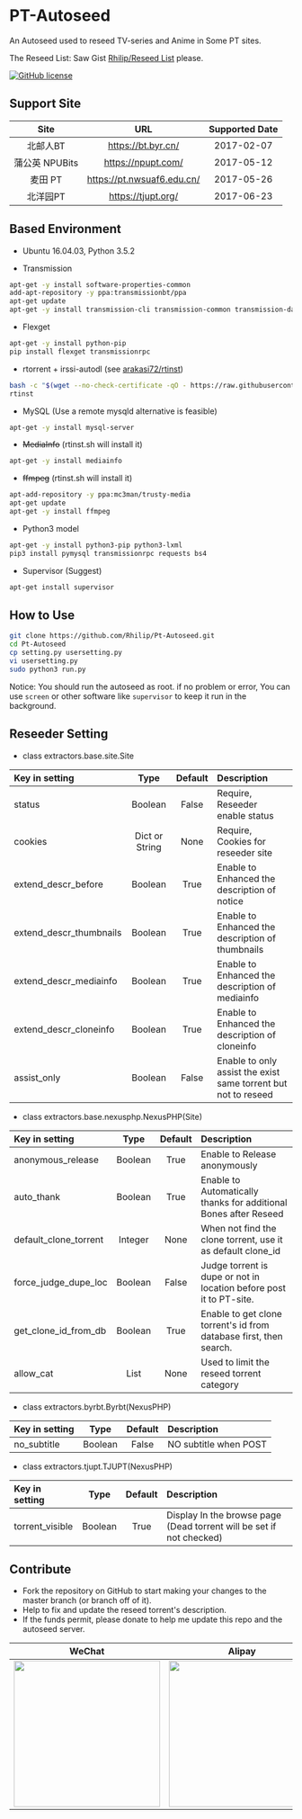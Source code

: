 # PT-Autoseed

An Autoseed used to reseed TV-series and Anime in Some PT sites. 

The Reseed List: Saw Gist [Rhilip/Reseed List](https://gist.github.com/Rhilip/34ad82070d71bb3fa75f293d24101588) please.

[![GitHub license](https://img.shields.io/badge/license-AGPL-blue.svg)](https://raw.githubusercontent.com/Rhilip/Pt-Autoseed/master/LICENSE)

## Support Site

| Site | URL | Supported Date |
|:------------------:|:---:|:---:|
| 北邮人BT | <https://bt.byr.cn/> | 2017-02-07 |
| 蒲公英 NPUBits | <https://npupt.com/> | 2017-05-12 |
| 麦田 PT | <https://pt.nwsuaf6.edu.cn/> | 2017-05-26 |
| 北洋园PT | <https://tjupt.org/> | 2017-06-23 |

## Based Environment

- Ubuntu 16.04.03, Python 3.5.2

* Transmission

```sh
apt-get -y install software-properties-common
add-apt-repository -y ppa:transmissionbt/ppa
apt-get update
apt-get -y install transmission-cli transmission-common transmission-daemon
```

* Flexget

```sh
apt-get -y install python-pip
pip install flexget transmissionrpc
```

* rtorrent + irssi-autodl (see [arakasi72/rtinst](https://github.com/arakasi72/rtinst))

```sh
bash -c "$(wget --no-check-certificate -qO - https://raw.githubusercontent.com/arakasi72/rtinst/master/rtsetup)"
rtinst
```

* MySQL (Use a remote mysqld alternative is feasible)

```sh
apt-get -y install mysql-server
```

* ~~MediaInfo~~ (rtinst.sh will install it)

```sh
apt-get -y install mediainfo
```

* ~~ffmpeg~~ (rtinst.sh will install it)

```sh
apt-add-repository -y ppa:mc3man/trusty-media
apt-get update
apt-get -y install ffmpeg
```

* Python3 model

```sh
apt-get -y install python3-pip python3-lxml
pip3 install pymysql transmissionrpc requests bs4
```

* Supervisor (Suggest)

```sh
apt-get install supervisor
```

## How to Use

```sh
git clone https://github.com/Rhilip/Pt-Autoseed.git
cd Pt-Autoseed
cp setting.py usersetting.py
vi usersetting.py
sudo python3 run.py

```
Notice: You should run the autoseed as root.
if no problem or error, You can use `screen` or other software like `supervisor` to keep it run in the background.

## Reseeder Setting

 - class extractors.base.site.Site

| Key in setting | Type | Default | Description |
|:---|:---:|:---:|:---|
| status | Boolean | False | Require, Reseeder enable status |
| cookies | Dict or String | None | Require, Cookies for reseeder site |
| extend_descr_before | Boolean | True | Enable to Enhanced the description of notice |
| extend_descr_thumbnails | Boolean | True | Enable to Enhanced the description of thumbnails |
| extend_descr_mediainfo | Boolean | True | Enable to Enhanced the description of mediainfo |
| extend_descr_cloneinfo | Boolean | True | Enable to Enhanced the description of cloneinfo |
| assist_only | Boolean | False | Enable to only assist the exist same torrent but not to reseed |

- class extractors.base.nexusphp.NexusPHP(Site)

| Key in setting | Type | Default | Description |
|:---|:---:|:---:|:---|
| anonymous_release | Boolean | True | Enable to Release anonymously |
| auto_thank | Boolean | True | Enable to Automatically thanks for additional Bones after Reseed |
| default_clone_torrent | Integer | None | When not find the clone torrent, use it as default clone_id |
| force_judge_dupe_loc | Boolean | False | Judge torrent is dupe or not in location before post it to PT-site. |
| get_clone_id_from_db | Boolean | True | Enable to get clone torrent's id from database first, then search. |
| allow_cat | List | None | Used to limit the reseed torrent category |

- class extractors.byrbt.Byrbt(NexusPHP)

| Key in setting | Type | Default | Description |
|:---|:---:|:---:|:---|
| no_subtitle | Boolean | False | NO subtitle when POST |

- class extractors.tjupt.TJUPT(NexusPHP)

| Key in setting | Type | Default | Description |
|:---|:---:|:---:|:---|
| torrent_visible | Boolean | True | Display In the browse page (Dead torrent will be set if not checked) |

## Contribute

* Fork the repository on GitHub to start making your changes to the master branch (or branch off of it).
* Help to fix and update the reseed torrent's description.
* If the funds permit, please donate to help me update this repo and the autoseed server.

| WeChat | Alipay | QQ |
|:---:|:---:|:---:|
| <img src="https://blog.rhilip.info/usr/uploads/my/wechat.jpg" width = "260" > | <img src="https://blog.rhilip.info/usr/uploads/my/alipay.jpg" width = "260" > | <img src="https://blog.rhilip.info/usr/uploads/my/qq.jpg" width = "260" > |